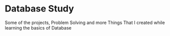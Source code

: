 # Database Study
Some of the projects, Problem Solving and more Things That I created while learning the basics of Database 
